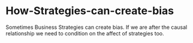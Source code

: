 # How-Strategies-can-create-bias
Sometimes Business Strategies can create bias. If we are after the causal relationship we need to condition on the affect of strategies too.
